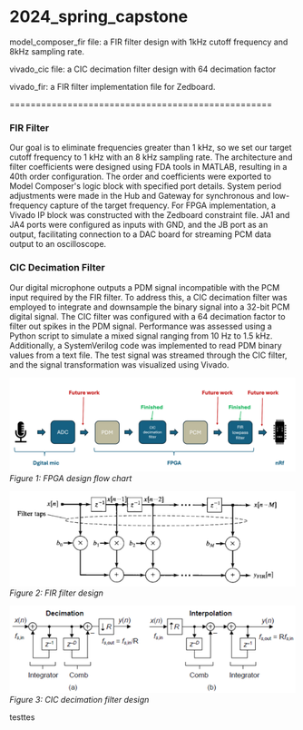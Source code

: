 # 2024_spring_capstone

model_composer_fir file: a FIR filter design with 1kHz cutoff frequency and 8kHz sampling rate.

vivado_cic file: a CIC decimation filter design with 64 decimation factor

vivado_fir: a FIR filter implementation file for Zedboard.

==================================================

### FIR Filter

Our goal is to eliminate frequencies greater than 1 kHz, so we set our target cutoff frequency to 1 kHz with an 8 kHz sampling rate. The architecture and filter coefficients were designed using FDA tools in MATLAB, resulting in a 40th order configuration. The order and coefficients were exported to Model Composer's logic block with specified port details. System period adjustments were made in the Hub and Gateway for synchronous and low-frequency capture of the target frequency. For FPGA implementation, a Vivado IP block was constructed with the Zedboard constraint file. JA1 and JA4 ports were configured as inputs with GND, and the JB port as an output, facilitating connection to a DAC board for streaming PCM data output to an oscilloscope.

### CIC Decimation Filter

Our digital microphone outputs a PDM signal incompatible with the PCM input required by the FIR filter. To address this, a CIC decimation filter was employed to integrate and downsample the binary signal into a 32-bit PCM digital signal. The CIC filter was configured with a 64 decimation factor to filter out spikes in the PDM signal. Performance was assessed using a Python script to simulate a mixed signal ranging from 10 Hz to 1.5 kHz. Additionally, a SystemVerilog code was implemented to read PDM binary values from a text file. The test signal was streamed through the CIC filter, and the signal transformation was visualized using Vivado.

![FPGA Design Flow Chart](figures/FPGA_flow_chart.png)
*Figure 1: FPGA design flow chart*

![FIR Filter Design](figures/FIR_design.png)
*Figure 2: FIR filter design*

![CIC Decimation Filter Design](figures/CIC_design.png)
*Figure 3: CIC decimation filter design*


testtes